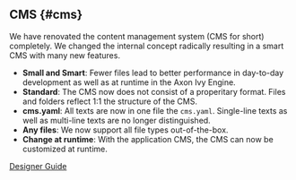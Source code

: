 ## CMS {#cms}

We have renovated the content management system (CMS for short) completely. We changed the internal concept radically resulting in a smart CMS with many new features.

- __Small and Smart__: Fewer files lead to better performance in day-to-day development as well as at runtime in the Axon Ivy Engine.
- __Standard__: The CMS now does not consist of a properitary format. Files and folders reflect 1:1 the structure of the CMS.
- __cms.yaml__: All texts are now in one file the `cms.yaml`. Single-line texts as well as multi-line texts are no longer distinguished.
- __Any files__: We now support all file types out-of-the-box.
- __Change at runtime__: With the application CMS, the CMS can now be customized at runtime.

<div class="short-links">
	<a href="${docBaseUrl}/designer-guide/cms/index.html" target="_blank" rel="noopener noreferrer">
		<i class="si si-book"></i> Designer Guide
	</a>
</div>
